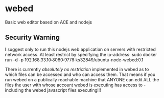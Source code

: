 # webed
Basic web editor based on ACE and nodejs

## Security Warning
I suggest only to run this nodejs web application on servers with restricted network access.
At least restrict by specifying the ip-address: sudo docker run -d -p 192.168.33.10:8080:9778  ks32849/ubuntu-node-webed:0.1

There is currently *absolutely no restriction* implemented in webed as to which files can be accessed and who can access them.
That means if you run webed on a publically reachable machine that ANYONE can edit ALL the files the user with whose account webed
is executing has access to - including the webed javascript files executing!!!
